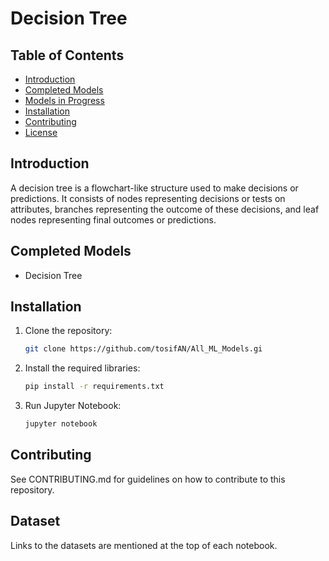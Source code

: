 # Decision Tree
## Table of Contents
- [Introduction](#introduction)
- [Completed Models](#completed-models)
- [Models in Progress](#models-in-progress)
- [Installation](#installation)
- [Contributing](#contributing)
- [License](#license)

## Introduction

  A decision tree is a flowchart-like structure used to make decisions or predictions. It consists of nodes representing decisions or tests on attributes, branches representing the outcome of these decisions, and leaf nodes representing final outcomes or predictions.

## Completed Models
 
 - Decision Tree

## Installation

   1. Clone the repository:
      ```bash
      git clone https://github.com/tosifAN/All_ML_Models.gi

   2. Install the required libraries:
      ```bash
      pip install -r requirements.txt

   3. Run Jupyter Notebook:
      ```bash
      jupyter notebook

## Contributing

   See CONTRIBUTING.md for guidelines on how to contribute to this repository.

## Dataset 
   Links to the datasets are mentioned at the top of each notebook.